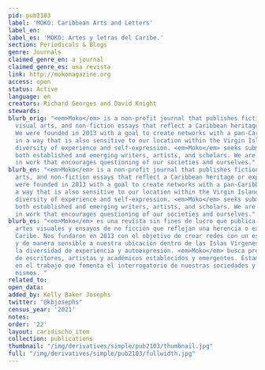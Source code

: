 ```yaml
---
pid: pub2103
label: 'MOKO: Caribbean Arts and Letters'
label_en:
label_es: 'MOKO: Artes y letras del Caribe.'
section: Periodicals & Blogs
genre: Journals
claimed_genre_en: a journal
claimed_genre_es: una revista
link: http://mokomagazine.org
access: open
status: Active
language: en
creators: Richard Georges and David Knight
stewards:
blurb_orig: "<em>Moko</em> is a non-profit journal that publishes fiction, poetry,
  visual arts, and non-fiction essays that reflect a Caribbean heritage or experience.
  We were founded in 2013 with a goal to create networks with a pan-Caribbean ethos
  in a way that is also sensitive to our location within the Virgin Islands. We embrace
  diversity of experience and self-expression. <em>Moko</em> seeks submissions from
  both established and emerging writers, artists, and scholars. We are interested
  in work that encourages questioning of our societies and ourselves."
blurb_en: "<em>Moko</em> is a non-profit journal that publishes fiction, poetry, visual
  arts, and non-fiction essays that reflect a Caribbean heritage or experience. We
  were founded in 2013 with a goal to create networks with a pan-Caribbean ethos in
  a way that is also sensitive to our location within the Virgin Islands. We embrace
  diversity of experience and self-expression. <em>Moko</em> seeks submissions from
  both established and emerging writers, artists, and scholars. We are interested
  in work that encourages questioning of our societies and ourselves."
blurb_es: "<em>Moko</em> es una revista sin fines de lucro que publica ficción, poesía,
  artes visuales y ensayos de no ficción que reflejan una herencia o experiencia del
  Caribe. Nos fundaron en 2013 con el objetivo de crear redes con un espíritu pan-caribeño
  y de manera sensible a nuestra ubicación dentro de las Islas Vírgenes. Abrazamos
  la diversidad de experiencia y autoexpresión. <em>Moko</em> busca presentaciones
  de escritores, artistas y académicos establecidos y emergentes. Estamos interesados
  ​​en el trabajo que fomenta el interrogatorio de nuestras sociedades y a nosotros
  mismos. "
related_to:
open_data:
added_by: Kelly Baker Josephs
twitter: "@kbjosephs"
census_year: '2021'
notes:
order: '22'
layout: caridischo_item
collection: publications
thumbnail: "/img/derivatives/simple/pub2103/thumbnail.jpg"
full: "/img/derivatives/simple/pub2103/fullwidth.jpg"
---
```

